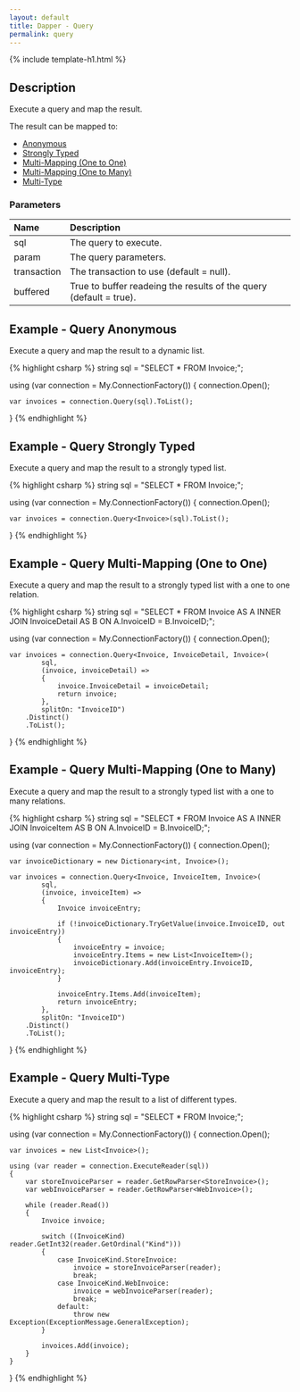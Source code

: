 ```yaml
---
layout: default
title: Dapper - Query 
permalink: query
---
```


{% include template-h1.html %}

## Description
Execute a query and map the result.

The result can be mapped to:

- [Anonymous](#example---query-anonymous)
- [Strongly Typed](#example---query-strongly-typed)
- [Multi-Mapping (One to One)](#example---query-multi-mapping-one-to-one)
- [Multi-Mapping (One to Many)](#example---query-multi-mapping-one-to-many)
- [Multi-Type](#example---query-multi-type)

### Parameters

| Name | Description |
| :--- | :---------- |
| sql         | The query to execute. |
| param       | The query parameters. |
| transaction | The transaction to use (default = null). |
| buffered    | True to buffer readeing the results of the query (default = true). |

## Example - Query Anonymous
Execute a query and map the result to a dynamic list.

{% highlight csharp %}
string sql = "SELECT * FROM Invoice;";

using (var connection = My.ConnectionFactory())
{
    connection.Open();

    var invoices = connection.Query(sql).ToList();
}
{% endhighlight %}

## Example - Query Strongly Typed
Execute a query and map the result to a strongly typed list.

{% highlight csharp %}
string sql = "SELECT * FROM Invoice;";

using (var connection = My.ConnectionFactory())
{
    connection.Open();

    var invoices = connection.Query<Invoice>(sql).ToList();
}
{% endhighlight %}

## Example - Query Multi-Mapping (One to One)
Execute a query and map the result to a strongly typed list with a one to one relation.

{% highlight csharp %}
string sql = "SELECT * FROM Invoice AS A INNER JOIN InvoiceDetail AS B ON A.InvoiceID = B.InvoiceID;";

using (var connection = My.ConnectionFactory())
{
    connection.Open();

    var invoices = connection.Query<Invoice, InvoiceDetail, Invoice>(
            sql,
            (invoice, invoiceDetail) =>
            {
                invoice.InvoiceDetail = invoiceDetail;
                return invoice;
            },
            splitOn: "InvoiceID")
        .Distinct()
        .ToList();
}
{% endhighlight %}

## Example - Query Multi-Mapping (One to Many)
Execute a query and map the result to a strongly typed list with a one to many relations.

{% highlight csharp %}
string sql = "SELECT * FROM Invoice AS A INNER JOIN InvoiceItem AS B ON A.InvoiceID = B.InvoiceID;";

using (var connection = My.ConnectionFactory())
{
    connection.Open();

    var invoiceDictionary = new Dictionary<int, Invoice>();

    var invoices = connection.Query<Invoice, InvoiceItem, Invoice>(
            sql,
            (invoice, invoiceItem) =>
            {
                Invoice invoiceEntry;
                
                if (!invoiceDictionary.TryGetValue(invoice.InvoiceID, out invoiceEntry))
                {
                    invoiceEntry = invoice;
                    invoiceEntry.Items = new List<InvoiceItem>();
                    invoiceDictionary.Add(invoiceEntry.InvoiceID, invoiceEntry);
                }

                invoiceEntry.Items.Add(invoiceItem);
                return invoiceEntry;
            },
            splitOn: "InvoiceID")
        .Distinct()
        .ToList();
}
{% endhighlight %}

## Example - Query Multi-Type
Execute a query and map the result to a list of different types.

{% highlight csharp %}
string sql = "SELECT * FROM Invoice;";

using (var connection = My.ConnectionFactory())
{
    connection.Open();

    var invoices = new List<Invoice>();

    using (var reader = connection.ExecuteReader(sql))
    {
        var storeInvoiceParser = reader.GetRowParser<StoreInvoice>();
        var webInvoiceParser = reader.GetRowParser<WebInvoice>();

        while (reader.Read())
        {
            Invoice invoice;

            switch ((InvoiceKind) reader.GetInt32(reader.GetOrdinal("Kind")))
            {
                case InvoiceKind.StoreInvoice:
                    invoice = storeInvoiceParser(reader);
                    break;
                case InvoiceKind.WebInvoice:
                    invoice = webInvoiceParser(reader);
                    break;
                default:
                    throw new Exception(ExceptionMessage.GeneralException);
            }

            invoices.Add(invoice);
        }
    }
}
{% endhighlight %}
